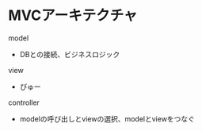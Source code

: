# MVCアーキテクチャ

model
- DBとの接続、ビジネスロジック

view
- びゅー

controller
- modelの呼び出しとviewの選択、modelとviewをつなぐ


